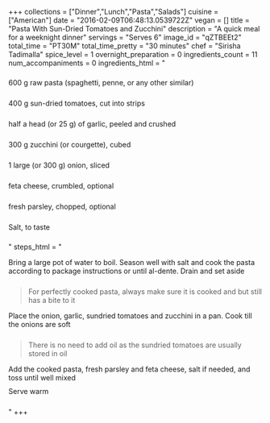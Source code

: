 +++
collections = ["Dinner","Lunch","Pasta","Salads"]
cuisine = ["American"]
date = "2016-02-09T06:48:13.0539722Z"
vegan = []
title = "Pasta With Sun-Dried Tomatoes and Zucchini"
description = "A quick meal for a weeknight dinner"
servings = "Serves 6"
image_id = "qZTBEEt2"
total_time = "PT30M"
total_time_pretty = "30 minutes"
chef = "Sirisha Tadimalla"
spice_level = 1
overnight_preparation = 0
ingredients_count = 11
num_accompaniments = 0
ingredients_html = "<ul style='padding-left: 0; list-style: none;'><li itemprop='recipeIngredient' style='margin: 8px 0px;padding: 8px 0px;'>600 g raw pasta (spaghetti, penne, or any other similar)</li><li itemprop='recipeIngredient' style='margin: 8px 0px;padding: 8px 0px;'>400 g sun-dried tomatoes, cut into strips</li><li itemprop='recipeIngredient' style='margin: 8px 0px;padding: 8px 0px;'>half a head (or 25 g) of garlic, peeled and crushed</li><li itemprop='recipeIngredient' style='margin: 8px 0px;padding: 8px 0px;'>300 g zucchini (or courgette), cubed</li><li itemprop='recipeIngredient' style='margin: 8px 0px;padding: 8px 0px;'>1 large (or 300 g) onion, sliced</li><li itemprop='recipeIngredient' style='margin: 8px 0px;padding: 8px 0px;'>feta cheese, crumbled, optional</li><li itemprop='recipeIngredient' style='margin: 8px 0px;padding: 8px 0px;'>fresh parsley, chopped, optional</li><li itemprop='recipeIngredient' style='margin: 8px 0px;padding: 8px 0px;'>Salt, to taste</li></ul>"
steps_html = "<ol style='list-style: none inside; padding-left: 0px;'><li style='padding-bottom: 10px;'><i class='step-track-icon fa fa-square-o'></i><span class='step-text' itemprop='recipeInstructions'>Bring a large pot of water to boil. Season well with salt and cook the pasta according to package instructions or until al-dente. Drain and set aside</span></li><blockquote>For perfectly cooked pasta, always make sure it is cooked and but still has a bite to it</blockquote><li style='padding-bottom: 10px;'><i class='step-track-icon fa fa-square-o'></i><span class='step-text' itemprop='recipeInstructions'>Place the onion, garlic, sundried tomatoes and zucchini in a pan. Cook till the onions are soft</span></li><blockquote>There is no need to add oil as the sundried tomatoes are usually stored in oil</blockquote><li style='padding-bottom: 10px;'><i class='step-track-icon fa fa-square-o'></i><span class='step-text' itemprop='recipeInstructions'>Add the cooked pasta, fresh parsley and feta cheese, salt if needed, and toss until well mixed</span></li><li style='padding-bottom: 10px;'><i class='step-track-icon fa fa-square-o'></i><span class='step-text' itemprop='recipeInstructions'>Serve warm</span></li></ol>"
+++

